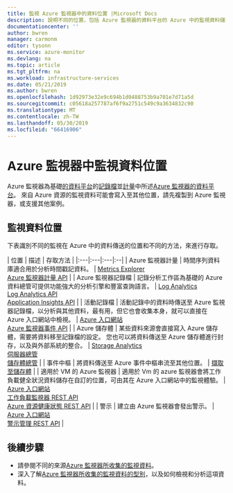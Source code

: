 ```yaml
---
title: 監視 Azure 監視器中的資料位置 |Microsoft Docs
description: 說明不同的位置，包括 Azure 監視器的資料平台的 Azure 中的監視資料儲存位置。
documentationcenter: ''
author: bwren
manager: carmonm
editor: tysonn
ms.service: azure-monitor
ms.devlang: na
ms.topic: article
ms.tgt_pltfrm: na
ms.workload: infrastructure-services
ms.date: 05/21/2019
ms.author: bwren
ms.openlocfilehash: 1d92973e32e9c694b1d0488753b9a701e7d71a5d
ms.sourcegitcommit: c05618a257787af6f9a2751c549c9a3634832c90
ms.translationtype: MT
ms.contentlocale: zh-TW
ms.lasthandoff: 05/30/2019
ms.locfileid: "66416906"
---
```

# <a name="monitoring-data-locations-in-azure-monitor"></a>Azure 監視器中監視資料位置

Azure 監視器為基礎[的資料平台](data-platform.md)的[記錄檔](data-platform-logs.md)並[計量](data-platform-metrics.md)中所述[Azure 監視器的資料平台](data-platform.md)。 來自 Azure 資源的監視資料可能會寫入至其他位置，請先複製到 Azure 監視器，或支援其他案例。 

## <a name="monitoring-data-locations"></a>監視資料位置

下表識別不同的監視在 Azure 中的資料傳送的位置和不同的方法，來進行存取。

| 位置 | 描述 | 存取方法 |
|:---|:---|:---|:--|
| Azure 監視器計量 | 時間序列資料庫適合用於分析時間戳記資料。 | [Metrics Explorer](metrics-getting-started.md)<br>[Azure 監視器計量 API](/rest/api/monitor/metrics) |
| Azure 監視器記錄檔    | 記錄分析工作區為基礎的 Azure 資料總管可提供功能強大的分析引擎和豐富查詢語言。 | [Log Analytics](../log-query/portals.md)<br>[Log Analytics API](https://dev.loganalytics.io/)<br>[Application Insights API](https://dev.applicationinsights.io/reference/get-query) |
| 活動記錄檔 | 活動記錄中的資料時傳送至 Azure 監視器記錄檔，以分析與其他資料，最有用，但它也會收集本身，就可以直接在 Azure 入口網站中檢視。 | [Azure 入口網站](activity-log-view.md#azure-portal)<br>[Azure 監視器事件 API](/rest/api/monitor/eventcategories) |
| Azure 儲存體 | 某些資料來源會直接寫入 Azure 儲存體，需要將資料移至記錄檔的設定。 您也可以將資料傳送至 Azure 儲存體進行封存，以及與外部系統的整合。  | [Storage Analytics](/rest/api/storageservices/storage-analytics)<br>[伺服器總管](/visualstudio/azure/vs-azure-tools-storage-resources-server-explorer-browse-manage)<br>[儲存體總管](/azure/vs-azure-tools-storage-manage-with-storage-explorer?tabs=windows) |
| 事件中樞 | 將資料傳送至 Azure 事件中樞串流至其他位置。 | [擷取至儲存體](../../event-hubs/event-hubs-capture-overview.md)  |
| 適用於 VM 的 Azure 監視器 | 適用於 Vm 的 azure 監視器會將工作負載健全狀況資料儲存在自訂的位置，可由其在 Azure 入口網站中的監視體驗。 | [Azure 入口網站](../insights/vminsights-overview.md)<br>[工作負載監視器 REST API](https://docs.microsoft.com/rest/api/monitor/microsoft.workloadmonitor/components)<br>[Azure 資源健康狀態 REST API](https://docs.microsoft.com/rest/api/resourcehealth/)  |
| 警示 | 建立由 Azure 監視器會發出警示。 | [Azure 入口網站](alerts-managing-alert-instances.md)<br>[警示管理 REST API](https://docs.microsoft.com/rest/api/monitor/alertsmanagement/alerts) |



## <a name="next-steps"></a>後續步驟

- 請參閱不同的來源[Azure 監視器所收集的監視資料](data-sources.md)。
- 深入了解[Azure 監視器所收集的監視資料的型別](data-platform.md)，以及如何檢視和分析這項資料。
